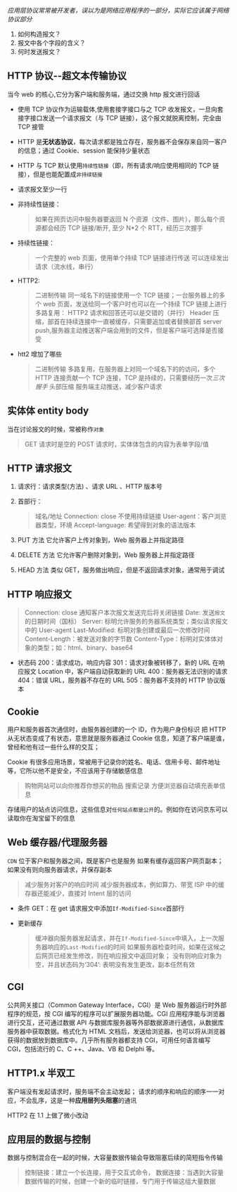 _应用层协议常常被开发者，误以为是网络应用程序的一部分，实际它应该属于网络协议部分_

1. 如何构造报文？
2. 报文中各个字段的含义？
3. 何时发送报文？

## HTTP 协议--超文本传输协议

当今 web 的核心,它分为客户端和服务端，通过交换 http 报文进行回话

- 使用 TCP 协议作为运输载体,使用套接字接口与之 TCP 收发报文，一旦向套接字接口发送一个请求报文（与 TCP 链接），这个报文就脱离控制，完全由 TCP 接管
- HTTP 是**无状态协议**，每次请求都是独立存在，服务器不会保存来自同一客户的信息；通过 Cookie、session 能保持少量状态
- HTTP 与 TCP 默认使用`持续性链接`（即，所有请求/响应使用相同的 TCP 链接），但是也能配置成`非持续链接`

- 请求报文至少一行

- 非持续性链接：

  > 如果在网页访问中服务器要返回 N 个资源（文件、图片），那么每个资源都会经历 TCP 链接/断开, 至少 N\*2 个 RTT，经历三次握手

- 持续性链接：

  > 一个完整的 web 页面，使用单个持续 TCP 链接进行传送
  > 可以连续发出请求（流水线，串行）

- HTTP2:

  > 二进制传输
  > 同一域名下的链接使用一个 TCP 链接；一台服务器上的多个 web 页面，发送给同一个客户时也可以在一个持续 TCP 链接上进行
  > 多路复用： HTTP2 请求和回答还可以是交错的（并行）
  > Header 压缩，部首在持续连接中一直被缓存，只需要追加或者替换部首
  > server push,服务器主动推送客户端会用到的文件，但是客户端可选择是否接受

- htt2 增加了哪些
  > 二进制传输
  > 多路复用，在服务器上对同一个域名下的的访问，多个 HTTP 连接贡献一个 TCP 连接，TCP 是持续的，只需要经历一次*三次握手*
  > 头部压缩
  > 服务端主动推送，减少客户请求

## 实体体 entity body

当在讨论报文的时候，常被称作`对象`

> GET 请求时是空的
> POST 请求时，实体体包含的内容为表单字段/值

## HTTP 请求报文

1. 请求行：请求类型(方法) 、请求 URL 、HTTP 版本号

2. 首部行：

   > 域名/地址
   > Connection: close 不使用持续链接
   > User-agent：客户浏览器类型，环境
   > Accept-language: 希望得到对象的语法版本

3. PUT 方法
   它允许客户上传对象到，Web 服务器上并指定路径

4. DELETE 方法
   它允许客户删除对象到，Web 服务器上并指定路径

5. HEAD 方法
   类似 GET，服务做出响应，但是不返回请求对象，通常用于调试

## HTTP 响应报文

> Connection: close 通知客户本次报文发送完后将关闭链接
> Date: 发送`报文`的日期时间（国标）
> Server: 标明允许服务的务器系统类型；类似请求报文中的 User-agent
> Last-Modified: 标明对象创建或最后一次修改时间
> Content-Length：被发送对象的字节数
> Content-Type：标明对实体体对象的类型；如：html、binary、base64

- 状态码
  200：请求成功，响应内容
  301：请求对象被转移了，新的 URL 在响应报文 Location 中，客户端自动获取新的 URL
  400：服务器无法识别的请求
  404：错误 URL，服务器不存在的 URL
  505：服务器不支持的 HTTP 协议版本

## Cookie

用户和服务器首次通信时，由服务器创建的一个 ID，作为用户身份标识
把 HTTP 从无状态变成了有状态，意思就是服务器通过 Cookie 信息，知道了客户端是谁，曾经和他有过一些什么样的交互；

Cookie 有很多应用场景，常被用于记录你的姓名、电话、信用卡号、邮件地址等，它所以他不是安全，不应该用于存储敏感信息

> 购物网站可以向你推荐你想买的物品
> 搜索记录
> 方便浏览器自动填充表单信息

存储用户的站点访问信息，这些信息对`任何站点都是公开`的。例如你在访问京东可以读取你在淘宝留下的信息

## Web 缓存器/代理服务器

`CDN`
位于客户和服务器之间，既是客户也是服务
如果有缓存返回客户网页副本；如果没有则向服务器请求，并保存副本

> 减少服务对客户的响应时间
> 减少服务器成本，例如算力、带宽
> ISP 中的缓存器还能减少，直接对 Intent 层的访问

- 条件 GET：在 get 请求报文中添加`If-Modified-Since`首部行

- 更新缓存
  > 缓冲器向服务器发起请求，并在`If-Modified-Since`中填入，上一次服务器响应的`Last-Modified`的时间
  > 如果服务器检查时间，如果在这候之后网页已经发生修改，则在响应报文中返回对象；
  > 没有则响应对象为空，并且状态码为‘304’: 表明没有发生更改，副本任然有效

## CGI

公共网关接口（Common Gateway Interface，CGI）是 Web 服务器运行时外部程序的规范，按 CGI 编写的程序可以扩展服务器功能。CGI 应用程序能与浏览器进行交互，还可通过数据 API 与数据库服务器等外部数据源进行通信，从数据库服务器中获取数据。格式化为 HTML 文档后，发送给浏览器，也可以将从浏览器获得的数据放到数据库中。几乎所有服务器都支持 CGI，可用任何语言编写 CGI，包括流行的 C、C ++、Java、VB 和 Delphi 等。

## HTTP1.x 半双工

客户端没有发起请求时，服务端不会主动发起；
请求的顺序和响应的顺序一一对应，不会乱序，这是一种**应用层列头阻塞**的通讯

HTTP2 在 1.1 上做了微小改动

## 应用层的数据与控制

数据与控制混合在一起的时候，大容量数据传输会导致阻塞后续的简短指令传输

> 控制链接：建立一个长连接，用于交互式命令，
> 数据连接：当遇到大容量数据传输的时候，创建一个新的临时链接，专门用于传输这组大量数据
